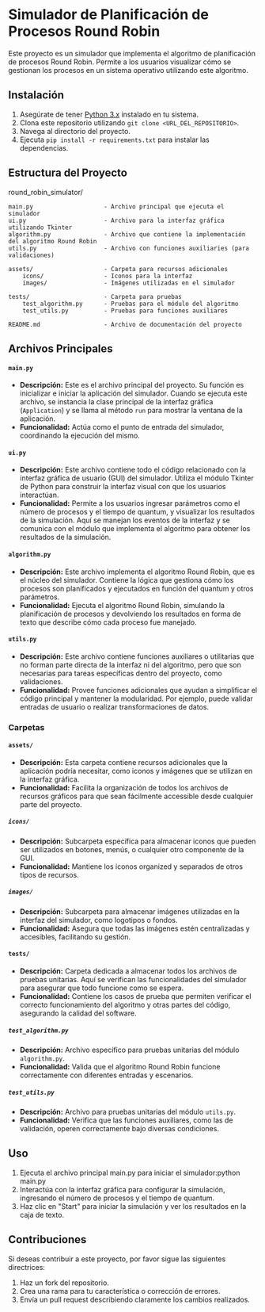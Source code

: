 # Simulador de Planificación de Procesos Round Robin

Este proyecto es un simulador que implementa el algoritmo de planificación de procesos
Round Robin. Permite a los usuarios visualizar cómo se gestionan los procesos en un
sistema operativo utilizando este algoritmo.

## Instalación

1. Asegúrate de tener [Python 3.x](https://www.python.org/downloads/) instalado en tu sistema.
2. Clona este repositorio utilizando `git clone <URL_DEL_REPOSITORIO>`.
3. Navega al directorio del proyecto.
4. Ejecuta `pip install -r requirements.txt` para instalar las dependencias.

## Estructura del Proyecto

round_robin_simulator/

    main.py                    - Archivo principal que ejecuta el simulador
    ui.py                      - Archivo para la interfaz gráfica utilizando Tkinter
    algorithm.py               - Archivo que contiene la implementación del algoritmo Round Robin
    utils.py                   - Archivo con funciones auxiliaries (para validaciones)

    assets/                    - Carpeta para recursos adicionales
        icons/                 - Iconos para la interfaz
        images/                - Imágenes utilizadas en el simulador

    tests/                     - Carpeta para pruebas
        test_algorithm.py      - Pruebas para el módulo del algoritmo
        test_utils.py          - Pruebas para funciones auxiliares

    README.md                  - Archivo de documentación del proyecto

## Archivos Principales

#### `main.py`

- **Descripción:**
  Este es el archivo principal del proyecto. Su función es inicializar e iniciar la aplicación del simulador. Cuando se ejecuta este archivo, se instancia la clase principal de la interfaz gráfica (`Application`) y se llama al método `run` para mostrar la ventana de la aplicación.
- **Funcionalidad:**
  Actúa como el punto de entrada del simulador, coordinando la ejecución del mismo.

#### `ui.py`

- **Descripción:**
  Este archivo contiene todo el código relacionado con la interfaz gráfica de usuario (GUI) del simulador. Utiliza el módulo Tkinter de Python para construir la interfaz visual con que los usuarios interactúan.
- **Funcionalidad:**
  Permite a los usuarios ingresar parámetros como el número de procesos y el tiempo de quantum, y visualizar los resultados de la simulación. Aquí se manejan los eventos de la interfaz y se comunica con el módulo que implementa el algoritmo para obtener los resultados de la simulación.

#### `algorithm.py`

- **Descripción:**
  Este archivo implementa el algoritmo Round Robin, que es el núcleo del simulador. Contiene la lógica que gestiona cómo los procesos son planificados y ejecutados en función del quantum y otros parámetros.
- **Funcionalidad:**
  Ejecuta el algoritmo Round Robin, simulando la planificación de procesos y devolviendo los resultados en forma de texto que describe cómo cada proceso fue manejado.

#### `utils.py`

- **Descripción:**
  Este archivo contiene funciones auxiliares o utilitarias que no forman parte directa de la interfaz ni del algoritmo, pero que son necesarias para tareas específicas dentro del proyecto, como validaciones.
- **Funcionalidad:**
  Provee funciones adicionales que ayudan a simplificar el código principal y mantener la modularidad. Por ejemplo, puede validar entradas de usuario o realizar transformaciones de datos.

### Carpetas

#### `assets/`

- **Descripción:**
  Esta carpeta contiene recursos adicionales que la aplicación podría necesitar, como iconos y imágenes que se utilizan en la interfaz gráfica.
- **Funcionalidad:**
  Facilita la organización de todos los archivos de recursos gráficos para que sean fácilmente accessible desde cualquier parte del proyecto.

##### `icons/`

- **Descripción:**
  Subcarpeta específica para almacenar iconos que pueden ser utilizados en botones, menús, o cualquier otro componente de la GUI.
- **Funcionalidad:**
  Mantiene los iconos organized y separados de otros tipos de recursos.

##### `images/`

- **Descripción:**
  Subcarpeta para almacenar imágenes utilizadas en la interfaz del simulador, como logotipos o fondos.
- **Funcionalidad:**
  Asegura que todas las imágenes estén centralizadas y accesibles, facilitando su gestión.

#### `tests/`

- **Descripción:**
  Carpeta dedicada a almacenar todos los archivos de pruebas unitarias. Aquí se verifican las funcionalidades del simulador para asegurar que todo funcione como se espera.
- **Funcionalidad:**
  Contiene los casos de prueba que permiten verificar el correcto funcionamiento del algoritmo y otras partes del código, asegurando la calidad del software.

##### `test_algorithm.py`

- **Descripción:**
  Archivo específico para pruebas unitarias del módulo `algorithm.py`.
- **Funcionalidad:**
  Valida que el algoritmo Round Robin funcione correctamente con diferentes entradas y escenarios.

##### `test_utils.py`

- **Descripción:**
  Archivo para pruebas unitarias del módulo `utils.py`.
- **Funcionalidad:**
  Verifica que las funciones auxiliares, como las de validación, operen correctamente bajo diversas condiciones.
## Uso
1. Ejecuta el archivo principal main.py para iniciar el simulador:python main.py
2. Interactúa con la interfaz gráfica para configurar la simulación, ingresando el número de procesos y el tiempo de quantum.
3. Haz clic en "Start" para iniciar la simulación y ver los resultados en la caja de texto.
## Contribuciones
  Si deseas contribuir a este proyecto, por favor sigue las siguientes directrices:

1. Haz un fork del repositorio.
2. Crea una rama para tu característica o corrección de errores.
3. Envía un pull request describiendo claramente los cambios realizados.
